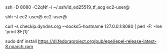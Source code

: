 ssh -D 8080 -C2qNf -i ~/.ssh/id_ed25519_tf_acg ec2-user@ <ec2-public-domain-name>

shh -J ec2-user@ <ec2-public-domain-name> ec2-user@ <internal-private-ip>

curl -s checkip.dyndns.org --socks5-hostname 127.0.0.1:8080 | perl -F: -lne 'print $F[1]'

sudo dnf install https://dl.fedoraproject.org/pub/epel/epel-release-latest-8.noarch.rpm

